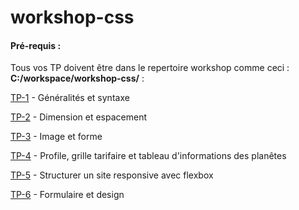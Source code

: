 # workshop-css

#### Pré-requis :
Tous vos TP doivent être dans le repertoire workshop comme ceci : **C:/workspace/workshop-css/** : 


[TP-1](tp-1.md) - Généralités et syntaxe

[TP-2](tp-2.md) -  Dimension et espacement

[TP-3](tp-3/tp-3.md) - Image et forme

[TP-4](tp-4/tp-4.md) - Profile, grille tarifaire et tableau d'informations des planêtes

[TP-5](tp-5/tp-5.md) - Structurer un site responsive avec flexbox 

[TP-6](tp-6/tp-6.md) - Formulaire et design

